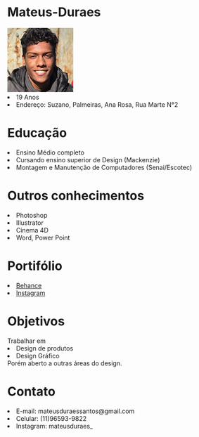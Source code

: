 # Mateus-Duraes

<html>
<head>
<meta charset="utf-8" />

</head>

<body>
<img src="perfil foto.jpg" alt="italian Trulli">
<lu>
<li>19 Anos</li>
<li>Endereço: Suzano, Palmeiras, Ana Rosa, Rua Marte N°2</li>
</lu>

<h1>Educação</h1>
<lu>
<li>Ensino Médio completo</li>
<li>Cursando ensino superior de Design (Mackenzie)</li>
<li>Montagem e Manutenção de Computadores (Senai/Escotec)</li>
</lu>

<h1>Outros conhecimentos</h1>

<lu>
<li>Photoshop</li>
<li>Illustrator</li>
<li>Cinema 4D</li>
<li>Word, Power Point</li>
</lu>
<h1>Portifólio</h1>
<li><a href="https://www.behance.net/mateusduraes" target="_blank"> Behance </a></li>
<li><a href="https://www.instagram.com/mateusduraesdesigner/" target="_blank"> Instagram </a></li>

<h1>Objetivos</h1>
<lu>
Trabalhar em
<li>Design de produtos</li>
<li>Design Gráfico</li>
Porém aberto a outras áreas do design. 
</lu>
<h1>Contato</h1>
<lu>
<li>E-mail: mateusduraessantos@gmail.com</li>
<li>Celular: (11)96593-9822</li>
<li></lu>Instagram: mateusduraes_</li>
</lu>
</body>
</html>
